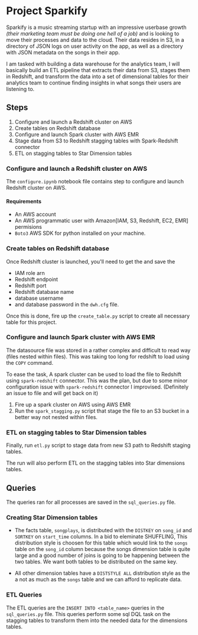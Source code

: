 # Project Sparkify
Sparkify is a music streaming startup with an impressive userbase growth _(their marketing team must be doing one hell of a job)_ and is looking to move their processes and data to the cloud. Their data resides in S3, in a directory of JSON logs on user activity on the app, as well as a directory with JSON metadata on the songs in their app.

I am tasked with building a data warehouse for the analytics team, I will basically build an ETL pipeline that extracts their data from S3, stages them in Redshift, and transform the data into a set of dimensional tables for their analytics team to continue finding insights in what songs their users are listening to.

## Steps 
1. Configure and launch a Redshift cluster on AWS
2. Create tables on Redshift database
3. Configure and launch Spark cluster with AWS EMR
4. Stage data from S3 to Redshift stagging tables with Spark-Redshift connector
5. ETL on stagging tables to Star Dimension tables

### Configure and launch a Redshift cluster on AWS
The `configure.ipynb` notebook file contains step to configure and launch Redshift cluster on AWS. 

#### Requirements
* An AWS account 
* An AWS programmatic user with Amazon[IAM, S3, Redshift, EC2, EMR] permisions
* `Boto3` AWS SDK for python installed on your machine.

### Create tables on Redshift database
Once Redshift cluster is launched, you'll need to get the and save the  
* IAM role arn
* Redshift endpoint 
* Redshift port 
* Redshift database name
* database username 
* and database password
in the `dwh.cfg` file.

Once this is done, fire up the `create_table.py` script to create all necessary table for this project.

### Configure and launch Spark cluster with AWS EMR
The datasource file was stored in a rather complex and difficult to read way (files nested within files). This was taking too long for redshift to load using the `COPY` command.

To ease the task, A spark cluster can be used to load the file to Redshift using `spark-redshift` connector. This was the plan, but due to some minor configuration issue with `spark-redshift` connector I improvised. (Definitely an issue to file and will get back on it)

1. Fire up a spark cluster on AWS using AWS EMR
2. Run the `spark_stagging.py` script that stage the file to an S3 bucket in a better way not nested within files.


### ETL on stagging tables to Star Dimension tables
Finally, run `etl.py` script to stage data from new S3 path to Redshift staging tables.

The run will also perform ETL on the stagging tables into Star dimensions tables.


## Queries
The queries ran for all processes are saved in the `sql_queries.py` file.

### Creating Star Dimension tables
* The facts table, `songplays`, is distributed with the `DISTKEY` on `song_id` and `SORTKEY` on `start_time` columns. 
 In a bid to eleminate SHUFFLING, This distribution style is choosen for this table which would link to the `songs` table on the `song_id` column because the songs dimension table is quite large and a good number of joins is going to be happening between the two tables. 
 We want both tables to be distributed on the same key.

 * All other dimension tables have a `DISTSTYLE ALL` distribution style as the a not as much as the `songs` table and we can afford to replicate data.

### ETL Queries
The ETL queries are the `INSERT INTO <table_name>` queries in the `sql_queries.py` file. This queries perform some sql DQL task on the stagging tables to transform them into the needed data for the dimensions tables.